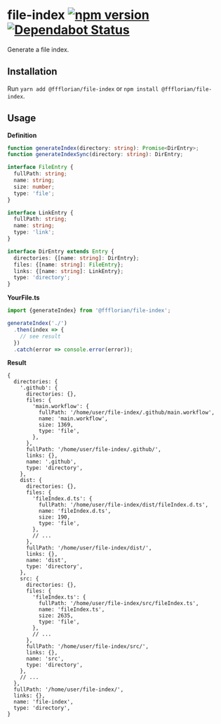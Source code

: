 # file-index [![npm version](https://img.shields.io/npm/v/@ffflorian/file-index.svg?style=flat)](https://www.npmjs.com/package/@ffflorian/file-index) [![Dependabot Status](https://api.dependabot.com/badges/status?host=github&repo=ffflorian/file-index)](https://dependabot.com)

Generate a file index.

## Installation

Run `yarn add @ffflorian/file-index` or `npm install @ffflorian/file-index`.

## Usage

**Definition**

```ts
function generateIndex(directory: string): Promise<DirEntry>;
function generateIndexSync(directory: string): DirEntry;

interface FileEntry {
  fullPath: string;
  name: string;
  size: number;
  type: 'file';
}

interface LinkEntry {
  fullPath: string;
  name: string;
  type: 'link';
}

interface DirEntry extends Entry {
  directories: {[name: string]: DirEntry};
  files: {[name: string]: FileEntry};
  links: {[name: string]: LinkEntry};
  type: 'directory';
}
```

**YourFile.ts**

```ts
import {generateIndex} from '@ffflorian/file-index';

generateIndex('./')
  .then(index => {
    // see result
  })
  .catch(error => console.error(error));
```

**Result**

```json5
{
  directories: {
    '.github': {
      directories: {},
      files: {
        'main.workflow': {
          fullPath: '/home/user/file-index/.github/main.workflow',
          name: 'main.workflow',
          size: 1369,
          type: 'file',
        },
      },
      fullPath: '/home/user/file-index/.github/',
      links: {},
      name: '.github',
      type: 'directory',
    },
    dist: {
      directories: {},
      files: {
        'fileIndex.d.ts': {
          fullPath: '/home/user/file-index/dist/fileIndex.d.ts',
          name: 'fileIndex.d.ts',
          size: 190,
          type: 'file',
        },
        // ...
      },
      fullPath: '/home/user/file-index/dist/',
      links: {},
      name: 'dist',
      type: 'directory',
    },
    src: {
      directories: {},
      files: {
        'fileIndex.ts': {
          fullPath: '/home/user/file-index/src/fileIndex.ts',
          name: 'fileIndex.ts',
          size: 2635,
          type: 'file',
        },
        // ...
      },
      fullPath: '/home/user/file-index/src/',
      links: {},
      name: 'src',
      type: 'directory',
    },
    // ...
  },
  fullPath: '/home/user/file-index/',
  links: {},
  name: 'file-index',
  type: 'directory',
}
```
